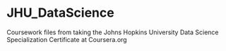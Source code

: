 JHU_DataScience
===============

Coursework files from taking the Johns Hopkins University Data Science Specialization Certificate at Coursera.org

